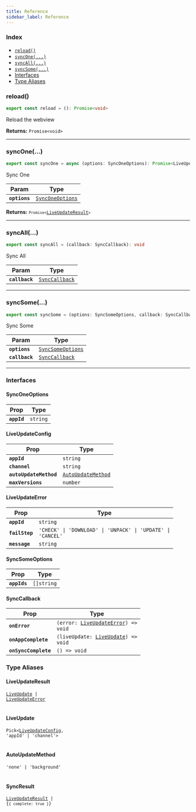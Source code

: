 ```yaml
---
title: Reference
sidebar_label: Reference
---
```


### Index

<docgen-index>

* [`reload()`](#reload)
* [`syncOne(...)`](#syncone)
* [`syncAll(...)`](#syncall)
* [`syncSome(...)`](#syncsome)
* [Interfaces](#interfaces)
* [Type Aliases](#type-aliases)

</docgen-index>

<docgen-api>

### reload()

```typescript
export const reload = (): Promise<void>
```

Reload the webview

**Returns:** `Promise<void>`

--------------------


### syncOne(...)

```typescript
export const syncOne = async (options: SyncOneOptions): Promise<LiveUpdateResult>
```

Sync One

| Param         | Type                                                      |
| ------------- | --------------------------------------------------------- |
| **`options`** | <code><a href="#synconeoptions">SyncOneOptions</a></code> |

**Returns:** <code>`Promise<`<a href="#liveupdateresult">LiveUpdateResult</a>`>`</code>

--------------------


### syncAll(...)

```typescript
export const syncAll = (callback: SyncCallback): void 
```

Sync All

| Param          | Type                                    |
| -------------- | --------------------------------------- |
| **`callback`** | <code><a href="#synccallback">SyncCallback</a></code> |

--------------------


### syncSome(...)

```typescript
export const syncSome = (options: SyncSomeOptions, callback: SyncCallback): void
```

Sync Some

| Param          | Type                                                        |
| -------------- | ----------------------------------------------------------- |
| **`options`**  | <code><a href="#syncsomeoptions">SyncSomeOptions</a></code> |
| **`callback`** | <code><a href="#synccallback">SyncCallback</a></code>                     |

--------------------


### Interfaces


#### SyncOneOptions

| Prop        | Type                |
| ----------- | ------------------- |
| **`appId`** | <code>string</code> |


#### LiveUpdateConfig

| Prop                   | Type                                                          |
| ---------------------- | ------------------------------------------------------------- |
| **`appId`**            | <code>string</code>                                           |
| **`channel`**          | <code>string</code>                                           |
| **`autoUpdateMethod`** | <code><a href="#autoupdatemethod">AutoUpdateMethod</a></code> |
| **`maxVersions`**      | <code>number</code>                                           |


#### LiveUpdateError

| Prop           | Type                                                                   |
| -------------- | ---------------------------------------------------------------------- |
| **`appId`**    | <code>string</code>                                                    |
| **`failStep`** | <code>'CHECK' \| 'DOWNLOAD' \| 'UNPACK' \| 'UPDATE' \| 'CANCEL'</code> |
| **`message`**  | <code>string</code>                                                    |


#### SyncSomeOptions

| Prop         | Type            |
| ------------ | --------------- |
| **`appIds`** | <code>[]string</code> |


#### SyncCallback

| Prop                 | Type                                                                         |
| -------------------- | ---------------------------------------------------------------------------- |
| **`onError`**        | <code>(error: <a href="#liveupdateerror">LiveUpdateError</a>) => void</code> |
| **`onAppComplete`**  | <code>(liveUpdate: <a href="#liveupdate">LiveUpdate</a>) => void</code>      |
| **`onSyncComplete`** | <code>() => void</code>

### Type Aliases


#### LiveUpdateResult

<code><a href="#liveupdate">LiveUpdate</a> | <a href="#liveupdateerror">LiveUpdateError</a></code>
<br/>
<br/>

#### LiveUpdate

<code>Pick&lt;<a href="#liveupdateconfig">LiveUpdateConfig</a>, 'appId' | 'channel'&gt;</code>
<br/>
<br/>

#### AutoUpdateMethod

<code>'none' | 'background'</code>
<br/>
<br/>

#### SyncResult

<code><a href="#liveupdateresult">LiveUpdateResult</a> | {`{ complete: true }`}</code>

</docgen-api>
